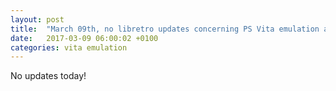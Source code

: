 ```yaml
---
layout: post
title:  "March 09th, no libretro updates concerning PS Vita emulation and emulators"
date:   2017-03-09 06:00:02 +0100
categories: vita emulation
---
```


No updates today!
